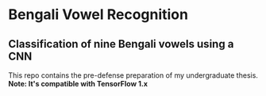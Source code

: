 # Bengali Vowel Recognition
## Classification of nine Bengali vowels using a CNN
This repo contains the pre-defense preparation of my undergraduate thesis.
**Note: It's compatible with TensorFlow 1.x**
